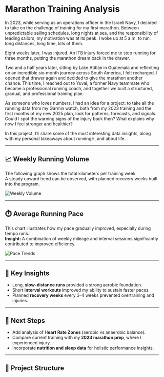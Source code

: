 
# Marathon Training Analysis

In 2023, while serving as an operations officer in the Israeli Navy, I decided to take on the challenge of training for my first marathon. Between unpredictable sailing schedules, long nights at sea, and the responsibility of leading sailors, my motivation was at its peak. I woke up at 5 a.m. to run: long distances, long time, lots of them.

Eight weeks later, I was injured. An ITB injury forced me to stop running for three months, putting the marathon dream back in the drawer.

Two and a half years later, sitting by Lake Atitlán in Guatemala and reflecting on an incredible six-month journey across South America, I felt recharged. I opened that drawer again and decided to give the marathon another chance. This time, I reached out to Yuval, a former Navy teammate who became a professional running coach, and together we built a structured, gradual, and professional training plan.

As someone who loves numbers, I had an idea for a project:
to take all the running data from my Garmin watch, both from my 2023 training and the first months of my new 2025 plan, look for patterns, forecasts, and signals. Could I spot the warning signs of the injury back then? What explains why now I feel stronger and healthier?

In this project, I’ll share some of the most interesting data insights, along with my personal takeaways about runningת, and about life.

---

## 📈 Weekly Running Volume
The following graph shows the total kilometers per training week.  
A steady upward trend can be observed, with planned recovery weeks built into the program.

![Weekly Volume](images/weekly_volume.png)

---

## ⏱️ Average Running Pace
This chart illustrates how my pace gradually improved, especially during tempo runs.  
**Insight:** A combination of weekly mileage and interval sessions significantly contributed to improved efficiency.

![Pace Trends](images/pace_trends.png)

---

## 📝 Key Insights
- Long, **slow-distance runs** provided a strong aerobic foundation.  
- Short **interval workouts** improved my ability to sustain faster paces.  
- Planned **recovery weeks** every 3–4 weeks prevented overtraining and injuries.  

---

## 🔮 Next Steps
- Add analysis of **Heart Rate Zones** (aerobic vs anaerobic balance).  
- Compare current training with my **2023 marathon prep**, where I experienced injury.  
- Incorporate **nutrition and sleep data** for holistic performance insights.  

---

## 📂 Project Structure
